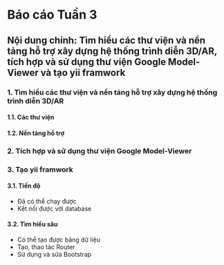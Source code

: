 # Báo cáo Tuần 3
## Nội dung chính: Tìm hiểu các thư viện và nền tảng hỗ trợ xây dựng hệ thống trình diễn 3D/AR, tích hợp và sử dụng thư viện Google Model-Viewer và tạo yii framwork 

### 1. Tìm hiểu các thư viện và nền tảng hỗ trợ xây dựng hệ thống trình diễn 3D/AR
#### 1.1. Các thư viện


#### 1.2. Nền tảng hỗ trợ



### 2. Tích hợp và sử dụng thư viện Google Model-Viewer

### 3. Tạo yii framwork 
#### 3.1. Tiến độ
* Đã có thể chạy được 
* Kết nối được với database


#### 3.2. Tìm hiểu sâu
* Có thể tạo được bảng dữ liệu 
* Tạo, thao tác Router 
* Sử dụng và sửa Bootstrap 



